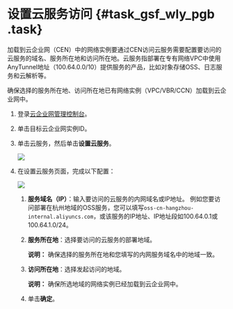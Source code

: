 # 设置云服务访问 {#task_gsf_wly_pgb .task}

加载到云企业网（CEN）中的网络实例要通过CEN访问云服务需要配置要访问的云服务的域名、服务所在地和访问所在地。云服务指部署在专有网络VPC中使用AnyTunnel地址（100.64.0.0/10）提供服务的产品，比如对象存储OSS、日志服务和云解析等。

确保选择的服务所在地、访问所在地已有网络实例（VPC/VBR/CCN）加载到云企业网中。

1.  登录[云企业网管理控制台](https://cen.console.aliyun.com/cen/list)。
2.  单击目标云企业网实例ID。
3.  单击云服务，然后单击**设置云服务**。 

    ![](http://static-aliyun-doc.oss-cn-hangzhou.aliyuncs.com/assets/img/122767/156508740238377_zh-CN.png)

4.  在设置云服务页面，完成以下配置： 

    ![](http://static-aliyun-doc.oss-cn-hangzhou.aliyuncs.com/assets/img/122767/156508740242224_zh-CN.png)

    1.  **服务域名（IP）**：输入要访问的云服务的内网域名或IP地址。 例如您要访问部署在杭州地域的OSS服务，您可以填写`oss-cn-hangzhou-internal.aliyuncs.com`，或该服务的IP地址、IP地址段如100.64.0.1或100.64.1.0/24。
    2.  **服务所在地**：选择要访问的云服务的部署地域。 

        **说明：** 确保选择的服务所在地和您填写的内网服务域名中的地域一致。

    3.  **访问所在地**：选择发起访问的地域。 

        **说明：** 确保所选地域的网络实例已经加载到云企业网中。

    4.  单击**确定**。

